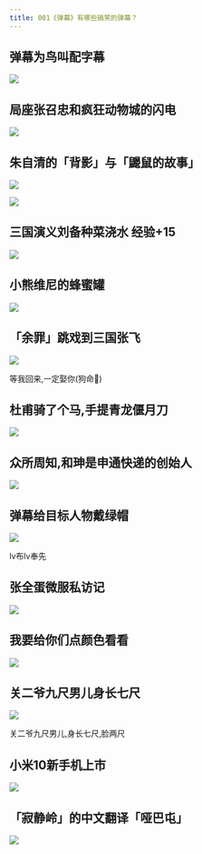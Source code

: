 ```yaml
---
title: 001《弹幕》有哪些搞笑的弹幕？
---
```




## 弹幕为鸟叫配字幕


![](https://www.v2fy.com/asset/barrage-000001/gu.jpg)


## 局座张召忠和疯狂动物城的闪电

![](https://www.v2fy.com/asset/barrage-000001/juzuo.png)


## 朱自清的「背影」与「鼹鼠的故事」

![](https://www.v2fy.com/asset/barrage-000001/yanshu.png)

![](https://www.v2fy.com/asset/barrage-000001/beiying.png)


## 三国演义刘备种菜浇水 经验+15

![](https://www.v2fy.com/asset/barrage-000001/liubei.png)



## 小熊维尼的蜂蜜罐


![](https://www.v2fy.com/asset/barrage-000001/weini.png)


## 「余罪」跳戏到三国张飞

![](https://www.v2fy.com/asset/barrage-000001/yuzui.jpg)

等我回来,一定娶你(狗命🐶)


## 杜甫骑了个马,手提青龙偃月刀

![](https://www.v2fy.com/asset/barrage-000001/dufu.png)



## 众所周知,和珅是申通快递的创始人


![](https://www.v2fy.com/asset/barrage-000001/heshen.png)


## 弹幕给目标人物戴绿帽

![](https://www.v2fy.com/asset/barrage-000001/lvbudiaochan.png)

lv布lv奉先




## 张全蛋微服私访记


![](https://www.v2fy.com/asset/barrage-000001/quandan.png)


## 我要给你们点颜色看看

![](https://www.v2fy.com/asset/barrage-000001/color.jpg)


## 关二爷九尺男儿身长七尺

![](https://www.v2fy.com/asset/barrage-000001/guanyv.png)

关二爷九尺男儿,身长七尺,脸两尺


## 小米10新手机上市

![](https://www.v2fy.com/asset/barrage-000001/nuojiya.png)


## 「寂静岭」的中文翻译「哑巴屯」


![](https://www.v2fy.com/asset/barrage-000001/yabatun.png)

